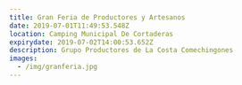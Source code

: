 ```yaml
---
title: Gran Feria de Productores y Artesanos
date: 2019-07-01T11:49:53.548Z
location: Camping Municipal De Cortaderas
expirydate: 2019-07-02T14:00:53.652Z
description: Grupo Productores de La Costa Comechingones
images:
  - /img/granferia.jpg
---
```


